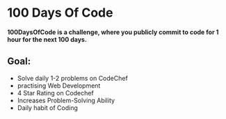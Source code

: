 # 100 Days Of Code

**100DaysOfCode is a challenge, where you publicly commit to code for 1 hour for the next 100 days.**

## Goal:
- Solve daily 1-2 problems on CodeChef
- practising Web Development
- 4 Star Rating on Codechef
- Increases Problem-Solving Ability
- Daily habit of Coding
